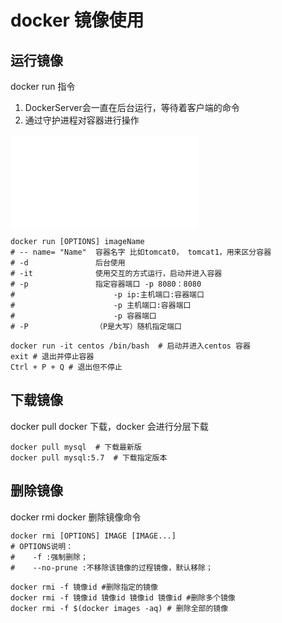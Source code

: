 # docker 镜像使用 

## 运行镜像
docker run 指令
1. DockerServer会一直在后台运行，等待着客户端的命令
2. 通过守护进程对容器进行操作

<pre><embed type="image/svg+xml" src="../../../img/article/docker-architecture.svg" /></pre>


```shell
docker run [OPTIONS] imageName
# -- name= "Name"  容器名字 比如tomcat0， tomcat1，用来区分容器
# -d               后台使用
# -it              使用交互的方式运行，启动并进入容器
# -p               指定容器端口 -p 8080：8080
#                      -p ip:主机端口:容器端口
#                      -p 主机端口:容器端口
#                      -p 容器端口
# -P               （P是大写）随机指定端口
```
```shell
docker run -it centos /bin/bash  # 启动并进入centos 容器
exit # 退出并停止容器
Ctrl + P + Q # 退出但不停止
```


## 下载镜像
docker pull 
docker 下载，docker 会进行分层下载

```shell
docker pull mysql  # 下载最新版
docker pull mysql:5.7  # 下载指定版本
 ```

## 删除镜像
docker rmi
docker 删除镜像命令
```shell
docker rmi [OPTIONS] IMAGE [IMAGE...]
# OPTIONS说明：
#    -f :强制删除；
#    --no-prune :不移除该镜像的过程镜像，默认移除；
```

```shell
docker rmi -f 镜像id #删除指定的镜像
docker rmi -f 镜像id 镜像id 镜像id 镜像id #删除多个镜像
docker rmi -f $(docker images -aq) # 删除全部的镜像
```

